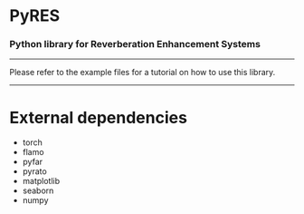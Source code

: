 # PyRES
### Python library for Reverberation Enhancement Systems

---

Please refer to the example files for a tutorial on how to use this library.

---

# External dependencies

- torch
- flamo
- pyfar
- pyrato
- matplotlib
- seaborn
- numpy
